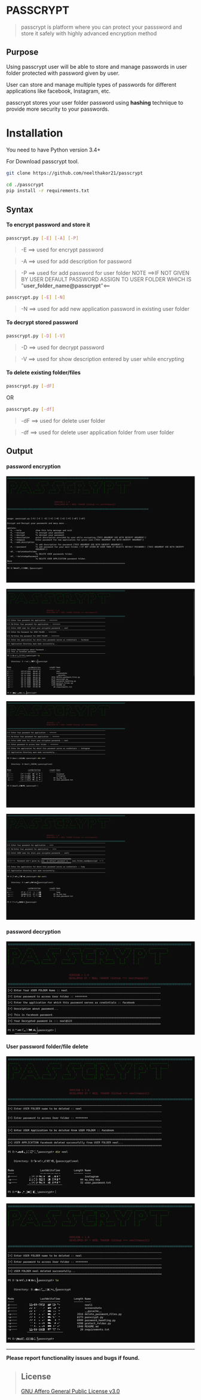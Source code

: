 # PASSCRYPT

> passcrypt is platform where you can protect your passsword and store it safely with highly advanced encryption method

## Purpose

Using passcrypt user will be able to store and manage passwords in user folder protected with password given by user.

User can store and manage multiple types of passwords for different applications like facebook, Instagram, etc.

passcrypt stores your user folder password using **hashing** technique to provide more security to your passwords. 

# Installation

You need to have Python version 3.4+

For Download passcrypt tool.

```bash
git clone https://github.com/neelthakor21/passcrypt
```
```bash
cd ./passcrypt
pip install -r requirements.txt
```
## Syntax
#### To encrypt password and store it
```bash
passcrypt.py [-E] [-A] [-P]
```
> -E  ==> used for encrypt password

> -A  ==> used for add description for password

> -P  ==> used for add password for user folder NOTE ==>IF NOT GIVEN BY USER DEFAULT PASSWORD ASSIGN TO USER FOLDER WHICH IS "**user_folder_name@passcrypt**"<==

```bash
passcrypt.py [-E] [-N]
```
> -N  ==> used for add new application password in existing user folder

#### To decrypt stored password

```bash
passcrypt.py [-D] [-V]
```

> -D  ==> used for decrypt password

> -V  ==> used for show description entered by user while encrypting

#### To delete existing folder/files

```bash
passcrypt.py [-dF] 
```
OR
```bash
passcrypt.py [-df]
```

> -dF  ==> used for delete user folder

> -df  ==> used for delete user application folder from user folder

## Output

#### password encryption

![image-1](screenshots/passcrypt-1.png)

![image-2](screenshots/passcrypt-2.png)

![image-3](screenshots/passcrypt-3.png)

![image-4](screenshots/passcrypt-4.png)

#### password decryption

![image-5](screenshots/passcrypt-5.png)

#### User password folder/file delete

![image-6](screenshots/passcrypt-6.png)

![image-7](screenshots/passcrypt-7.png)

---

**Please report functionality issues and bugs if found.**

> ## License
> [GNU Affero General Public License v3.0](https://www.gnu.org/licenses/agpl-3.0.en.html)
